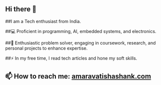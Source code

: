 ## Hi there 👋

##I am a Tech enthusiast from India.

##💻 Proficient in programming, AI, embedded systems, and electronics.

##🌱 Enthusiastic problem solver, engaging in coursework, research, and personal projects to enhance expertise.

##⚡ In my free time, I read tech articles and hone my soft skills.

## 📫 How to reach me: [amaravatishashank.com](https://amaravatishashank.com)



<!--
**ShashankA2004/ShashankA2004** is a ✨ _special_ ✨ repository because its `README.md` (this file) appears on your GitHub profile.

Here are some ideas to get you started:

- 🔭 I’m currently working on ...
- 🌱 I’m currently learning ...
- 👯 I’m looking to collaborate on ...
- 🤔 I’m looking for help with ...
- 💬 Ask me about ...
- 📫 How to reach me: ...
- 😄 Pronouns: ...
- ⚡ Fun fact: ...
-->
